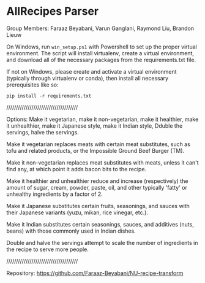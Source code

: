 # AllRecipes Parser

Group Members: Faraaz Beyabani, Varun Ganglani, Raymond Liu, Brandon Lieuw

On Windows, run `win_setup.ps1` with Powershell to set up the proper virtual environment.
The script will install virtualenv, create a virtual environment, and download all of the necessary packages from the requirements.txt file.

If not on Windows, please create and activate a virtual environment (typically through virtualenv or conda), then install all necessary prerequisites like so: 

`pip install -r requirements.txt`

/////////////////////////////////////

Options: Make it vegetarian, make it non-vegetarian, make it healthier, make it unhealthier, make it Japanese style, make it Indian style, Dduble the servings, halve the servings.

Make it vegetarian replaces meats with certain meat substitutes, such as tofu and related products, or the Impossible Ground Beef Burger (TM).

Make it non-vegetarian replaces meat substitutes with meats, unless it can't find any, at which point it adds bacon bits to the recipe.

Make it healthier and unhealthier reduce and increase (respectively) the amount of sugar, cream, powder, paste, oil, and other typically 'fatty' or unhealthy ingredients by a factor of 2.

Make it Japanese substitutes certain fruits, seasonings, and sauces with their Japanese variants (yuzu, mikan, rice vinegar, etc.).

Make it Indian substitutes certain seasonings, sauces, and additives (nuts, beans) with those commonly used in Indian dishes.

Double and halve the servings attempt to scale the number of ingredients in the recipe to serve more people.

/////////////////////////////////////

Repository: https://github.com/Faraaz-Beyabani/NU-recipe-transform
